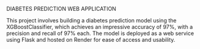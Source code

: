 DIABETES PREDICTION WEB APPLICATION

This project involves building a diabetes prediction model using the XGBoostClassifier,
which achieves an impressive accuracy of 97%, with a precision and recall of 97% each. 
The model is deployed as a web service using Flask and hosted on Render for ease of access and usability.
